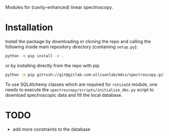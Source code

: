 Modules for (cavity-enhanced) linear spectroscopy.

# Installation
Install the package by downloading or cloning the repo and calling the following inside main repository directory (containing `setup.py`):

``` sh
python -m pip install -e .
```

or by installing directly from the repo with pip

``` sh
python -m pip git+ssh://git@gitlab.com:allisonlab/mdcs/spectroscopy.git@master
```

To use SQLAlchemy classes which are required for `rotsim2d` module, one needs
to execute the `spectroscopy/scripts/initialize_dbs.py` script to download
spectroscopic data and fill the local database.

# TODO
- add more constraints to the database
